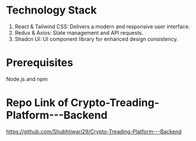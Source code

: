 # Technology Stack
1) React & Tailwind CSS: Delivers a modern and responsive user interface.
2) Redux & Axios: State management and API requests.
3) Shadcn UI: UI component library for enhanced design consistency.

# Prerequisites
Node.js and npm 


# Repo Link of Crypto-Treading-Platform---Backend
https://github.com/Shubhtiwari29/Crypto-Treading-Platform---Backend
